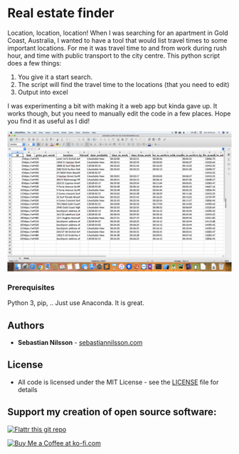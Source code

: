 # Real estate finder
Location, location, location!
When I was searching for an apartment in Gold Coast, Australia, I wanted to have a tool that would list travel times to
some important locations. For me it was travel time to and from work during rush hour, and time with public transport
to the city centre.
This python script does a few things:
1. You give it a start search.
2. The script will find the travel time to the locations (that you need to edit)
3. Output into excel

I was experimenting a bit with making it a web app but kinda gave up. It works though, but you need to manually edit the
code in a few places. Hope you find it as useful as I did!

![Screenshot 1](screenshots/screenshot.png)

### Prerequisites
Python 3, pip, ..
Just use Anaconda. It is great.



## Authors
* **Sebastian Nilsson** - [sebastiannilsson.com](http://sebastiannilsson.com)

## License
* All code is licensed under the MIT License - see the [LICENSE](LICENSE) file for details

 
## Support my creation of open source software:
[![Flattr this git repo](http://api.flattr.com/button/flattr-badge-large.png)](https://flattr.com/submit/auto?user_id=sebnil&url=https://github.com/sebnil/real_estate_finder)

<a href='https://ko-fi.com/A0A2HYRH' target='_blank'><img height='36' style='border:0px;height:36px;' src='https://az743702.vo.msecnd.net/cdn/kofi2.png?v=0' border='0' alt='Buy Me a Coffee at ko-fi.com' /></a>